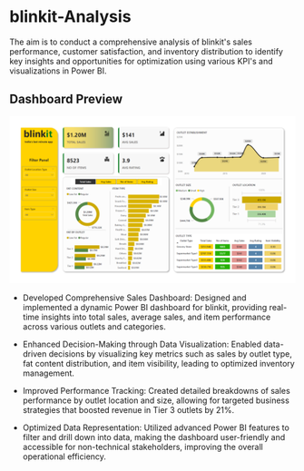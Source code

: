 # blinkit-Analysis
The aim is to conduct a comprehensive analysis of blinkit's sales performance, customer satisfaction, and inventory distribution to identify key insights and opportunities for optimization using various KPI's and visualizations in Power BI.

## Dashboard Preview

![Dashboard Preview](blinkitanalysis.png)

- Developed Comprehensive Sales Dashboard: Designed and implemented a dynamic Power BI dashboard for blinkit,
providing real-time insights into total sales, average sales, and item performance across various outlets and categories.

- Enhanced Decision-Making through Data Visualization: Enabled data-driven decisions by visualizing key metrics such as
sales by outlet type, fat content distribution, and item visibility, leading to optimized inventory management.

- Improved Performance Tracking: Created detailed breakdowns of sales performance by outlet location and size, allowing
for targeted business strategies that boosted revenue in Tier 3 outlets by 21%.

- Optimized Data Representation: Utilized advanced Power BI features to filter and drill down into data, making the
dashboard user-friendly and accessible for non-technical stakeholders, improving the overall operational efficiency.
